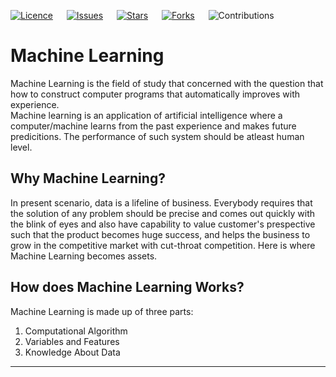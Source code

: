 [![Licence](https://img.shields.io/github/license/bishtanuj/Machine_Learning_Algorithms?style=for-the-badge)](./LICENSE) &emsp;
[![Issues](https://img.shields.io/github/issues/bishtanuj/Machine_Learning_Algorithms?style=for-the-badge)](./ISSUES) &emsp;
[![Stars](https://img.shields.io/github/stars/bishtanuj/Machine_Learning_Algorithms?style=for-the-badge)](./STARS) &emsp;
[![Forks](https://img.shields.io/github/forks/bishtanuj/Machine_Learning_Algorithms?style=for-the-badge)](./FORKS) &emsp;
![Contributions](https://img.shields.io/static/v1.svg?label=Contributions&message=Welcome&style=for-the-badge&color=green) 

# Machine Learning
Machine Learning is the field of study that concerned with the question that how to construct computer programs that automatically improves with experience. <br>
Machine learning is an application of artificial intelligence where a computer/machine learns from the past experience and makes future predicitions. The performance of such system should be atleast human level.

## Why Machine Learning?
In present scenario, data is a lifeline of business. Everybody requires that the solution of any problem should be precise and comes out quickly with the blink of eyes and also have capability to value customer's prespective such that the product becomes huge success, and helps the business to grow in the competitive market with cut-throat competition. Here is where Machine Learning becomes assets.

## How does Machine Learning Works?
Machine Learning is made up of three parts:
1. Computational Algorithm
2. Variables and Features
3. Knowledge About Data

---

